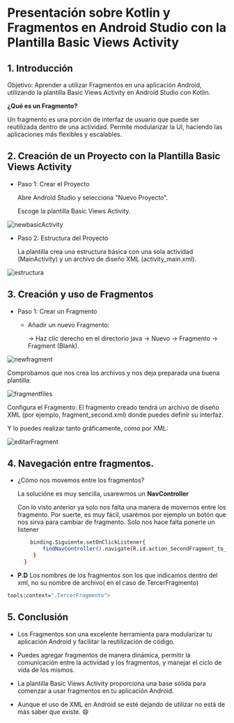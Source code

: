 # Presentación sobre Kotlin y Fragmentos en Android Studio con la Plantilla Basic Views Activity

## 1. Introducción
Objetivo: Aprender a utilizar Fragmentos en una aplicación Android, utilizando la plantilla Basic Views Activity en Android Studio con Kotlin.

**¿Qué es un Fragmento?**

Un fragmento es una porción de interfaz de usuario que puede ser reutilizada dentro de una actividad.
Permite modularizar la UI, haciendo las aplicaciones más flexibles y escalables.

## 2. Creación de un Proyecto con la Plantilla Basic Views Activity

* Paso 1: Crear el Proyecto

    Abre Android Studio y selecciona "Nuevo Proyecto".

    Escoge la plantilla Basic Views Activity.

![newbasicActivity](https://github.com/user-attachments/assets/4e3294de-f41c-4b5c-88e6-c112af0d0c40)



* Paso 2: Estructura del Proyecto

    La plantilla crea una estructura básica con una sola actividad (MainActivity) y un archivo de diseño XML (activity_main.xml).
  
![estructura](https://github.com/user-attachments/assets/0367445d-1ea6-4011-9975-e2ad1863f259)

## 3. Creación y uso de Fragmentos

* Paso 1: Crear un Fragmento

    - Añadir un nuevo Fragmento:

        -> Haz clic derecho en el directorio java → Nuevo → Fragmento → Fragment (Blank).    
  
![newfragment](https://github.com/user-attachments/assets/611ffeff-9b9a-46b8-a56c-fc142496979e)

Comprobamos que nos crea los archivos y nos deja preparada una buena plantilla:

![fragmentfiles](https://github.com/user-attachments/assets/80bf0755-f124-4a3d-b7a7-776db6ec7cc7)



Configura el Fragmento:
El fragmento creado tendrá un archivo de diseño XML (por ejemplo, fragment_second.xml) donde puedes definir su interfaz.

Y lo puedes realizar tanto gráficamente, como por XML:

![editarFragment](https://github.com/user-attachments/assets/8d0aa01f-8bc5-4e76-a65e-fee4a2d1b986)


## 4. Navegación entre fragmentos.

* ¿Cómo nos movemos entre los fragmentos?

    La solucióne es muy sencilla, usarewmos un **NavController**

    Con lo visto anterior ya solo nos falta una manera de movernos entre los fragmento. Por suerte, es muy fácil, usarémos por ejemplo
    un botón que nos sirva para cambiar de fragmento. Solo nos hace falta ponerle un listener
  ```bash
      binding.Siguiente.setOnClickListener{
          findNavController().navigate(R.id.action_SecondFragment_to_TercerFragmento)
       }
    }
  ```

* **P.D** Los nombres de los fragmentos son los que indicamos dentro del xml, no su nombre de archivo( en el caso de TercerFragmento)
```bash
tools:context=".TercerFragmento">
```

## 5. Conclusión
* Los Fragmentos son una excelente herramienta para modularizar tu aplicación Android y facilitar la reutilización de código.

* Puedes agregar fragmentos de manera dinámica, permitir la comunicación entre la actividad y los fragmentos, y manejar el ciclo de vida de los mismos.

* La plantilla Basic Views Activity proporciona una base sólida para comenzar a usar fragmentos en tu aplicación Android.

* Aunque el uso de XML en Android se esté dejando de utilizar no está de más saber que existe. :smile:













